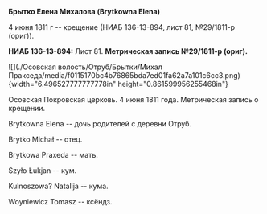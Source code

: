 **Брытко Елена Михалова (Brytkowna Elena)**

4 июня 1811 г -- крещение (НИАБ 136-13-894, лист 81, №29/1811-р (ориг)).

**НИАБ 136-13-894:** Лист 81. **Метрическая запись №29/1811-р (ориг).**

![](./Осовская волость/Отруб/Брытки/Михал Пракседа/media/f0115170bc4b76865bda7ed01fa62a7a101c6cc3.png){width="6.496527777777778in"
height="0.861599956255468in"}

Осовская Покровская церковь. 4 июня 1811 года. Метрическая запись о
крещении.

Brytkowna Elena -- дочь родителей с деревни Отруб.

Brytko Michał -- отец.

Brytkowa Praxeda -- мать.

Szyło Łukjan -- кум.

Kulnoszowa? Natalija -- кума.

Woyniewicz Tomasz -- ксёндз.
